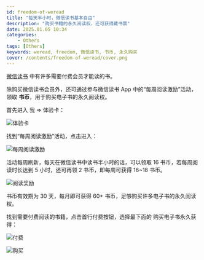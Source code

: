 ```yaml
---
id: freedom-of-weread
title: "每天半小时，微信读书基本自由"
description: "购买书籍的永久阅读权，还可获得藏书票"
date: 2025.01.05 10:34
categories:
    - Others
tags: [Others]
keywords: weread, freedom, 微信读书, 书币, 永久购买
cover: /contents/freedom-of-weread/cover.png
---
```


[微信读书](https://weread.qq.com/) 中有许多需要付费会员才能读的书。

除购买微信读书会员外，还可通过参与微信读书 App 中的“每周阅读激励”活动，领取 **书币**，用于购买电子书的永久阅读权。

首先进入 我 => 体验卡：

![体验卡](/contents/freedom-of-weread/01.png)

找到“每周阅读激励”活动，点击进入：

![每周阅读激励](/contents/freedom-of-weread/02.png)

活动每周刷新，每天在微信读书中读书半小时的话，可以领取 16 书币，若每周阅读时长达到 5 小时，还可再领 2 书币，即每周可获得 16~18 书币。

![阅读奖励](/contents/freedom-of-weread/03.png)

书币有效期为 30 天，每月即可获得 60+ 书币，足够购买许多电子书的永久阅读权。

找到需要付费阅读的书籍，点击首行付费按钮，选择最下面的 购买电子书永久获得：

![付费](/contents/freedom-of-weread/04.png)

![购买](/contents/freedom-of-weread/05.png)
